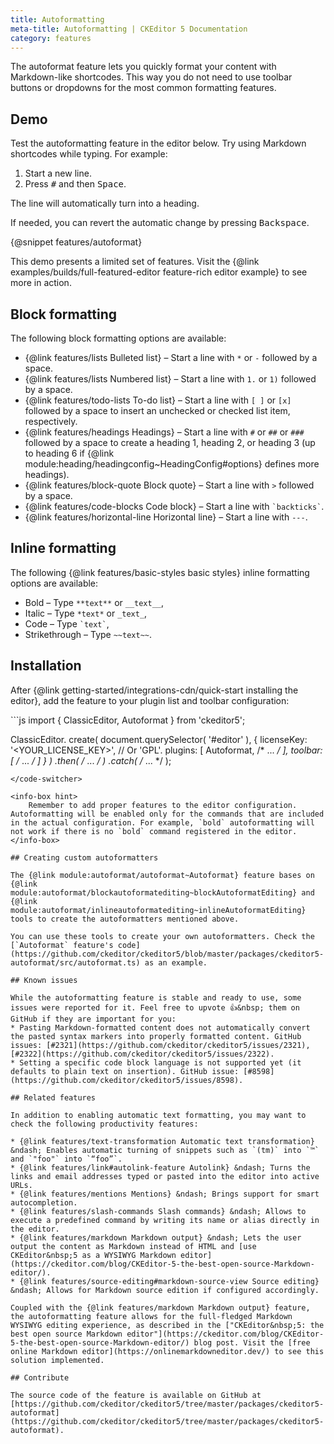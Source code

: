 ```yaml
---
title: Autoformatting
meta-title: Autoformatting | CKEditor 5 Documentation
category: features
---
```


The autoformat feature lets you quickly format your content with Markdown-like shortcodes. This way you do not need to use toolbar buttons or dropdowns for the most common formatting features.

## Demo

Test the autoformatting feature in the editor below. Try using Markdown shortcodes while typing. For example:

1. Start a new line.
2. Press <kbd>#</kbd> and then <kbd>Space</kbd>.

The line will automatically turn into a heading.

If needed, you can revert the automatic change by pressing <kbd>Backspace</kbd>.

{@snippet features/autoformat}

<snippet-footer>
	This demo presents a limited set of features. Visit the {@link examples/builds/full-featured-editor feature-rich editor example} to see more in action.
</snippet-footer>

## Block formatting

The following block formatting options are available:

* {@link features/lists Bulleted list} &ndash; Start a line with `*` or `-` followed by a space.
* {@link features/lists Numbered list} &ndash; Start a line with `1.` or `1)` followed by a space.
* {@link features/todo-lists To-do list} &ndash; Start a line with `[ ]` or `[x]` followed by a space to insert an unchecked or checked list item, respectively.
* {@link features/headings Headings} &ndash; Start a line with `#` or `##` or `###` followed by a space to create a heading 1, heading 2, or heading 3 (up to heading 6 if {@link module:heading/headingconfig~HeadingConfig#options} defines more headings).
* {@link features/block-quote Block quote} &ndash; Start a line with `>` followed by a space.
* {@link features/code-blocks Code block} &ndash; Start a line with `` `backticks` ``.
* {@link features/horizontal-line Horizontal line} &ndash; Start a line with `---`.

## Inline formatting

The following {@link features/basic-styles basic styles} inline formatting options are available:

* Bold &ndash; Type `**text**` or `__text__`,
* Italic &ndash; Type `*text*` or `_text_`,
* Code &ndash; Type ``` `text` ```,
* Strikethrough &ndash; Type `~~text~~`.

## Installation

After {@link getting-started/integrations-cdn/quick-start installing the editor}, add the feature to your plugin list and toolbar configuration:

<code-switcher>
```js
import { ClassicEditor, Autoformat } from 'ckeditor5';

ClassicEditor.
	create( document.querySelector( '#editor' ), {
		licenseKey: '<YOUR_LICENSE_KEY>', // Or 'GPL'.
		plugins: [ Autoformat, /* ... */ ],
		toolbar: [ /* ... */ ]
	} )
	.then( /* ... */ )
	.catch( /* ... */ );
```
</code-switcher>

<info-box hint>
	Remember to add proper features to the editor configuration. Autoformatting will be enabled only for the commands that are included in the actual configuration. For example, `bold` autoformatting will not work if there is no `bold` command registered in the editor.
</info-box>

## Creating custom autoformatters

The {@link module:autoformat/autoformat~Autoformat} feature bases on {@link module:autoformat/blockautoformatediting~blockAutoformatEditing} and {@link module:autoformat/inlineautoformatediting~inlineAutoformatEditing} tools to create the autoformatters mentioned above.

You can use these tools to create your own autoformatters. Check the [`Autoformat` feature's code](https://github.com/ckeditor/ckeditor5/blob/master/packages/ckeditor5-autoformat/src/autoformat.ts) as an example.

## Known issues

While the autoformatting feature is stable and ready to use, some issues were reported for it. Feel free to upvote 👍&nbsp; them on GitHub if they are important for you:
* Pasting Markdown-formatted content does not automatically convert the pasted syntax markers into properly formatted content. GitHub issues: [#2321](https://github.com/ckeditor/ckeditor5/issues/2321), [#2322](https://github.com/ckeditor/ckeditor5/issues/2322).
* Setting a specific code block language is not supported yet (it defaults to plain text on insertion). GitHub issue: [#8598](https://github.com/ckeditor/ckeditor5/issues/8598).

## Related features

In addition to enabling automatic text formatting, you may want to check the following productivity features:

* {@link features/text-transformation Automatic text transformation} &ndash; Enables automatic turning of snippets such as `(tm)` into `™` and `"foo"` into `“foo”`.
* {@link features/link#autolink-feature Autolink} &ndash; Turns the links and email addresses typed or pasted into the editor into active URLs.
* {@link features/mentions Mentions} &ndash; Brings support for smart autocompletion.
* {@link features/slash-commands Slash commands} &ndash; Allows to execute a predefined command by writing its name or alias directly in the editor.
* {@link features/markdown Markdown output} &ndash; Lets the user output the content as Markdown instead of HTML and [use CKEditor&nbsp;5 as a WYSIWYG Markdown editor](https://ckeditor.com/blog/CKEditor-5-the-best-open-source-Markdown-editor/).
* {@link features/source-editing#markdown-source-view Source editing} &ndash; Allows for Markdown source edition if configured accordingly.

Coupled with the {@link features/markdown Markdown output} feature, the autoformatting feature allows for the full-fledged Markdown WYSIWYG editing experience, as described in the ["CKEditor&nbsp;5: the best open source Markdown editor"](https://ckeditor.com/blog/CKEditor-5-the-best-open-source-Markdown-editor/) blog post. Visit the [free online Markdown editor](https://onlinemarkdowneditor.dev/) to see this solution implemented.

## Contribute

The source code of the feature is available on GitHub at [https://github.com/ckeditor/ckeditor5/tree/master/packages/ckeditor5-autoformat](https://github.com/ckeditor/ckeditor5/tree/master/packages/ckeditor5-autoformat).
